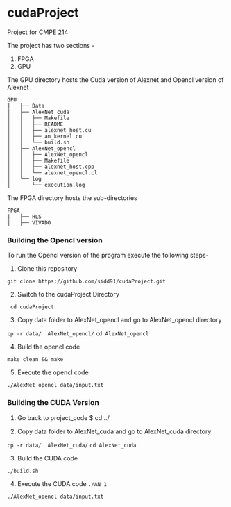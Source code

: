# cudaProject
Project for CMPE 214

The project has two sections -  
1. FPGA 
2. GPU

The GPU directory hosts the Cuda version of Alexnet and Opencl version of Alexnet
```
GPU
|   ├── Data
│   ├── AlexNet_cuda
│   │   ├── Makefile
│   │   ├── README
│   │   ├── alexnet_host.cu
│   │   ├── an_kernel.cu
│   │   └── build.sh
│   ├── AlexNet_opencl
│   │   ├── AlexNet_opencl
│   │   ├── Makefile
│   │   ├── alexnet_host.cpp
│   │   └── alexnet_opencl.cl
│   └── log
│       └── execution.log
```


The FPGA directory hosts the sub-directories
```
FPGA
|   ├── HLS
│   ├── VIVADO

```
### Building the Opencl version
To run the Opencl version of the program execute the following steps- 
1. Clone this repository 

```git clone https://github.com/sidd91/cudaProject.git```

2. Switch to the cudaProject Directory

``` cd cudaProject```

3. Copy data folder to AlexNet_opencl and go to AlexNet_opencl directory

```cp -r data/  AlexNet_opencl/```
```cd AlexNet_opencl```

4. Build the opencl code

 ```make clean && make```

5. Execute the opencl code

```./AlexNet_opencl data/input.txt ```

### Building the CUDA Version
1. Go back to project_code
	$ cd  ../
  
2. Copy data folder to AlexNet_cuda and go to AlexNet_cuda directory

```cp -r data/  AlexNet_cuda/```
```cd AlexNet_cuda```

3. Build the CUDA code

 ```./build.sh```

4. Execute the CUDA code
```./AN 1 ```

```./AlexNet_opencl data/input.txt ```


